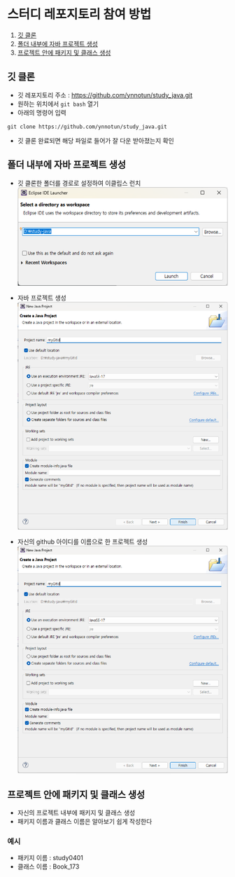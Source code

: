 # 스터디 레포지토리 참여 방법
1. [깃 클론](#깃-클론)
2. [폴더 내부에 자바 프로젝트 생성](#폴더-내부에-자바-프로젝트-생성)
3. [프로젝트 안에 패키지 및 클래스 생성](#프로젝트-안에-패키지-및-클래스-생성)

## 깃 클론
- 깃 레포지토리 주소 : https://github.com/ynnotun/study_java.git
- 원하는 위치에서 `git bash` 열기
- 아래의 명령어 입력
```
git clone https://github.com/ynnotun/study_java.git
```
- 깃 클론 완료되면 해당 파일로 들어가 잘 다운 받아졌는지 확인

## 폴더 내부에 자바 프로젝트 생성
- 깃 클론한 폴더를 경로로 설정하여 이클립스 런치
![이클립스 런치](image-10.png)

- 자바 프로젝트 생성
![자바 프로젝트 생성](image-12.png)

- 자신의 github 아이디를 이름으로 한 프로젝트 생성
![프로젝트 폴더 생성](image-11.png)

## 프로젝트 안에 패키지 및 클래스 생성
- 자신의 프로젝트 내부에 패키지 및 클래스 생성
- 패키지 이름과 클래스 이름은 알아보기 쉽게 작성한다

### 예시
- 패키지 이름 : study0401
- 클래스 이름 : Book_173
